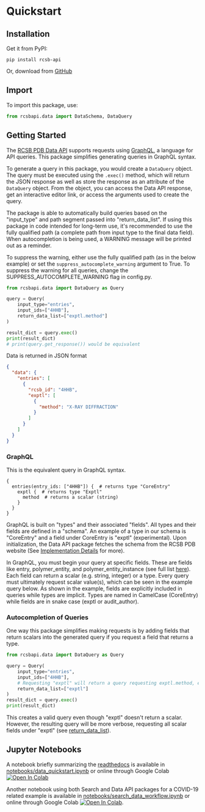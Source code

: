 # Quickstart

## Installation
Get it from PyPI:

    pip install rcsb-api

Or, download from [GitHub](https://github.com/rcsb/py-rcsb-api)

## Import
To import this package, use:
```python
from rcsbapi.data import DataSchema, DataQuery
```

## Getting Started
The [RCSB PDB Data API](https://data.rcsb.org) supports requests using [GraphQL](https://graphql.org/), a language for API queries. This package simplifies generating queries in GraphQL syntax. 

To generate a query in this package, you would create a `DataQuery` object. The query must be executed using the `.exec()` method, which will return the JSON response as well as store the response as an attribute of the `DataQuery` object. From the object, you can access the Data API response, get an interactive editor link, or access the arguments used to create the query.

The package is able to automatically build queries based on the "input_type" and path segment passed into "return_data_list". If using this package in code intended for long-term use, it's recommended to use the fully qualified path (a complete path from input type to the final data field). When autocompletion is being used, a WARNING message will be printed out as a reminder.

To suppress the warning, either use the fully qualified path (as in the below example) or set the `suppress_autocomplete_warning` argument to True. To suppress the warning for all queries, change the SUPPRESS_AUTOCOMPLETE_WARNING flag in config.py.


```python
from rcsbapi.data import DataQuery as Query

query = Query(
    input_type="entries",
    input_ids=["4HHB"],
    return_data_list=["exptl.method"]
)

result_dict = query.exec()
print(result_dict)
# print(query.get_response()) would be equivalent
```
Data is returned in JSON format
```json
{
  "data": {
    "entries": [
      {
        "rcsb_id": "4HHB",
        "exptl": [
          {
            "method": "X-RAY DIFFRACTION"
          }
        ]
      }
    ]
  }
}
```

### GraphQL
This is the equivalent query in GraphQL syntax.
```
{
  entries(entry_ids: ["4HHB"]) {  # returns type "CoreEntry"
    exptl {  # returns type "Exptl"
      method  # returns a scalar (string)
    }
  }
}
```
GraphQL is built on "types" and their associated "fields". All types and their fields are defined in a "schema". An example of a type in our schema is "CoreEntry" and a field under CoreEntry is "exptl" (experimental). Upon initialization, the Data API package fetches the schema from the RCSB PDB website (See [Implementation Details](implementation_details.md) for more). 

In GraphQL, you must begin your query at specific fields. These are fields like entry, polymer_entity, and polymer_entity_instance (see full list [here](query_construction.md#input-type)). Each field can return a scalar (e.g. string, integer) or a type. Every query must ultimately request scalar value(s), which can be seen in the example query below. As shown in the example, fields are explicitly included in queries while types are implicit. Types are named in CamelCase (CoreEntry) while fields are in snake case (exptl or audit_author).

### Autocompletion of Queries
One way this package simplifies making requests is by adding fields that return scalars into the generated query if you request a field that returns a type.
```python
from rcsbapi.data import DataQuery as Query

query = Query(
    input_type="entries",
    input_ids=["4HHB"],
    # Requesting "exptl" will return a query requesting exptl.method, exptl.details, etc
    return_data_list=["exptl"]
)
result_dict = query.exec()
print(result_dict)
```
This creates a valid query even though "exptl" doesn't return a scalar. However, the resulting query will be more verbose, requesting all scalar fields under "exptl" (see [return_data_list](query_construction.md#return-data-list)).

## Jupyter Notebooks
A notebook briefly summarizing the [readthedocs](https://rcsbapi.readthedocs.io/en/latest/index.html) is available in [notebooks/data_quickstart.ipynb](https://github.com/rcsb/py-rcsb-api/blob/master/notebooks/data_quickstart.ipynb) or online through Google Colab <a href="https://colab.research.google.com/github/rcsb/py-rcsb-api/blob/master/notebooks/data_quickstart.ipynb" target="_parent"><img src="https://colab.research.google.com/assets/colab-badge.svg" alt="Open In Colab"/></a>

Another notebook using both Search and Data API packages for a COVID-19 related example is available in [notebooks/search_data_workflow.ipynb](https://github.com/rcsb/py-rcsb-api/blob/master/notebooks/search_data_workflow.ipynb) or online through Google Colab <a href="https://colab.research.google.com/github/rcsb/py-rcsb-api/blob/master/notebooks/search_data_workflow.ipynb" target="_parent"><img src="https://colab.research.google.com/assets/colab-badge.svg" alt="Open In Colab"/></a>.